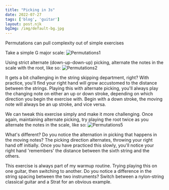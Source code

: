 ```yaml
---
title: "Picking in 3s"
date: 2022-07-27
tags: ['blog', 'guitar']
layout: post.njk
bgImg: /img/default-bg.jpg
---
```


Permutations can pull complexity out of simple exercises

Take a simple G major scale:
![Permutations1](/main/img/Permutations1.png)

Using strict alternate (down-up-down-up) picking, alternate the notes in the scale with the root, like so:
![Permutations2](/main/img/Permutations2.png)

It gets a bit challenging in the string skipping department, right? With practice, you'll find your right hand will grow accustomed to 
the distance between the strings. Playing this with alternate picking, you'll always play the changing note on either an up or down stroke, depending on which direction you begin the exercise with. Begin with a down stroke, the moving note will always be an up stroke, and vice versa.

We can tweak this exercise simply and make it more challenging. Once again, maintaining alternate picking, try playing the root twice as you alternate the notes in the scale, 
like so:
![Permutations5](/main/img/Permutations5.png)

What's different? Do you notice the alternation in picking that happens in the moving notes? 
The picking direction alternates, throwing your right hand off initially.  Once you have practiced this slowly, you'll notice your right hand 'remembers' the distance between the sixth string and the others.  

This exercise is always part of my warmup routine. Trying playing this on one guitar, then switching to another. Do you notice a difference in the string spacing between the two instruments? Switch between a nylon-string classical guitar and a Strat for an obvious example. 




